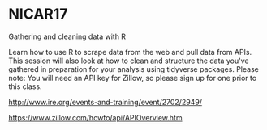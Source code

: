 # NICAR17
Gathering and cleaning data with R

Learn how to use R to scrape data from the web and pull data from APIs. This session will also look at how to clean and structure the data you've gathered in preparation for your analysis using tidyverse packages. Please note: You will need an API key for Zillow, so please sign up for one prior to this class.

http://www.ire.org/events-and-training/event/2702/2949/

https://www.zillow.com/howto/api/APIOverview.htm
